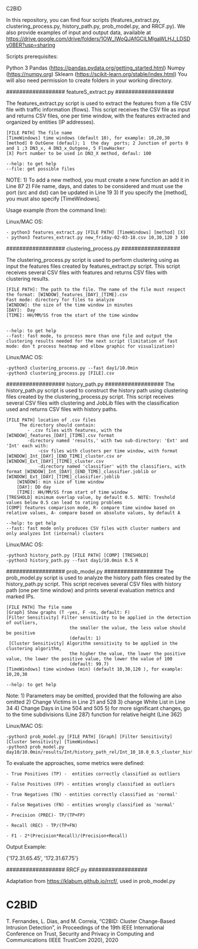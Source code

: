 C2BID

In this repository, you can find four scripts (features_extract.py, clustering_process.py, history_path.py, prob_model.py, and RRCF.py). We also provide examples of input and output data, available at https://drive.google.com/drive/folders/1OW_IWoQJAfGClLMlgaWLHJ_LDSDy0BER?usp=sharing

Scripts prerequisites:

Python 3
Pandas (https://pandas.pydata.org/getting_started.html)
Numpy (https://numpy.org)
Sklearn (https://scikit-learn.org/stable/index.html)
You will also need permission to create folders in your working directory.

################## featureS_extract.py ##################

The features_extract.py script is used to extract the features from a file CSV file with traffic information (flows). This script receives the CSV file as input and returns CSV files, one per time window, with the features extracted and organized by entities (IP addresses).


    [FILE PATH] The file name 
    [TimeWindows] time windows (default 10), for example: 10,20,30
    [method] 0 OutGene (defaul); 1  the day  ports; 2 Junction of ports 0 and 1 ;3 DN3_x, 4 DN3_x_Outgene, 5 FlowHacker
    [X] Port number to be used in DN3_X method, defaul: 100
    
    --help: to get help 
    --file: get possible files 

NOTE: 
	1) To add a new method, you must create a new function an add it in Line 87
	2) File name,  days, and dates to be considered and must use the port (src and dst) can be updated in Line 19
	3) If you specify the [method], you must also specify [TimeWindows].

Usage example (from the command line):

Linux/MAC OS:

	- python3 features_extract.py [FILE PATH] [TimeWindows] [method] [X]
	- python3 features_extract.py new_friday-02-03-18.csv 10,30,120 3 100


################## clustering_process.py ##################

The clustering_process.py script is used to perform clustering using as input the features files created by features_extract.py script. This script receives several CSV files with features and returns CSV files with clustering results.


    [FILE PATH]: The path to the file. The name of the file must respect the format: [WINDOW]_features_[DAY]_[TIME].csv
    Fast mode: directory for files to analyze 
    [WINDOW]: the size of the time window in minutes
    [DAY]:  Day
    [TIME]: HH/MM/SS from the start of the time window
    
   
    --help: to get help 
    --fast: fast mode, to process more than one file and output the clustering results needed for the next script (limitation of fast mode: don´t process heatmap and elbow graphic for visualization) 

Linux/MAC OS:

	-python3 clustering_process.py --fast day1/10.0min
	-python3 clustering_process.py [FILE].csv 
	


################## history_path.py ##################
The history_path.py script is used to construct the history path using clustering files created by the clustering_process.py script. This script receives several CSV files with clustering and JobLib files with the classification used  and returns CSV files with history paths.

    [FILE PATH] location of .csv files 
         The directory should contain:
            - .csv files with features, with the [WINDOW]_features_[DAY]_[TIME].csv format
            -directory named 'results,' with two sub-directory: 'Ext' and 'Int' each with:
                -csv files with clusters per time window, with format [WINDOW]_Int_[DAY]_[END_TIME]_cluster.csv or [WINDOW]_Ext_[DAY]_[TIME]_cluster.csv
                -directory named 'classifier' with the classifiers, with format [WINDOW]_Int_[DAY]_[END_TIME]_classifier.joblib or [WINDOW]_Ext_[DAY]_[TIME]_classifier.joblib    
        [WINDOW]: min size of time window 
        [DAY]: DD day
        [TIME]: HH/MM/SS from start of time window
    [TRESHOLD] minimum overlap value, by default 0.5. NOTE: Treshold values below 0.5 can lead to rating problems
    [COMP] features comparison mode, R- compare time window based on relative values, A- compare based on absolute values, by default A 
        
    --help: to get help 
    --fast: fast mode only produces CSV files with cluster numbers and only analyzes Int (internal) clusters

Linux/MAC OS:

	-python3 history_path.py [FILE PATH] [COMP] [TRESHOLD] 
	-python3 history_path.py --fast day1/10.0min 0.5 R



################## prob_model.py ##################
The prob_model.py script is used to analyze the history path files created by the history_path.py script. This script receives several CSV files with history path (one per time window) and prints several evaluation metrics and marked IPs.

    
    [FILE PATH] The file name 
    [Graph] Show graphs (T -yes, F -no, default: F)
    [Filter Sensitivity] Filter sensitivity to be applied in the detection of outliers, 
                            the smaller the value, the less value should be positive
                            (default: 1)
     [Cluster Sensitivity] Algorithm sensitivity to be applied in the clustering algorithm, 
                            the higher the value, the lower the positive value, the lower the positive value, the lower the value of 100
                            (default: 99.7)
    [TimeWindows] time windows (min) (default 10,30,120 ), for example: 10,20,30

    --help: to get help

Note:
	1) Parameters may be omitted, provided that the following are also omitted
	2) Change Victims in Line 21 and 528
	3) change White List in Line 34
	4) Change Days in Line 504 and 505
	5) for more significant changes, go to the time subdivisions (Line 287) function for relative height (Line 362)

Linux/MAC OS:

	-python3 prob_model.py [FILE PATH] [Graph] [Filter Sensitivity] [Cluster Sensitivity] [TimeWindows]   
	-python3 prob_model.py day10/10.0min/results/Int/history_path_rel/Int_10_10.0_0.5_cluster_history_path.csv

To evaluate the approaches, some metrics were defined:

	- True Positives (TP) -  entities correctly classified as outliers

	- False Positives (FP) - entities wrongly classified as outliers

	- True Negatives (TN) - entities correctly classified as 'normal'

	- False Negatives (FN) - entities wrongly classified as 'normal'

	- Precision (PREC)- TP/(TP+FP)

	- Recall (REC) - TP/(TP+FN)

	- F1 - 2*(Precision*Recall)/(Precision+Recall)

Output Example:

{'172.31.65.45', '172.31.67.75'}

################## RRCF.py ##################

Adaptation from https://klabum.github.io/rrcf/, used in prob_model.py



# C2BID
T. Fernandes, L. Dias, and M. Correia, “C2BID: Cluster Change-Based Intrusion Detection”, in Proceedings of the 19th IEEE International Conference on Trust, Security and Privacy in Computing and Communications (IEEE TrustCom 2020), 2020 

